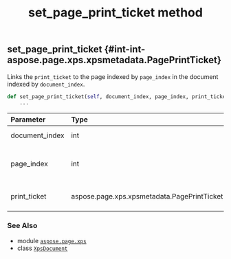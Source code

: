 ﻿---
title: set_page_print_ticket method
second_title: Aspose.Page for Python via .NET API References
description: 
type: docs
weight: 480
url: /python-net/aspose.page.xps/xpsdocument/set_page_print_ticket/
is_root: false
---

## set_page_print_ticket {#int-int-aspose.page.xps.xpsmetadata.PagePrintTicket}

Links the `print_ticket` to the page indexed by `page_index`
in the document indexed by `document_index`.



```python
def set_page_print_ticket(self, document_index, page_index, print_ticket):
    ...
```


| Parameter | Type | Description |
| :- | :- | :- |
| document_index | int | Index of the document. |
| page_index | int | Index of the page to link the print ticket to. |
| print_ticket | aspose.page.xps.xpsmetadata.PagePrintTicket | The print ticket to link. |



### See Also
* module [`aspose.page.xps`](../../)
* class [`XpsDocument`](/page/python-net/aspose.page.xps/xpsdocument)

